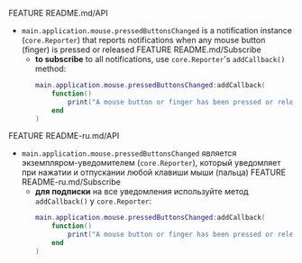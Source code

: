 FEATURE README.md/API
* `main.application.mouse.pressedButtonsChanged` is a notification instance (`core.Reporter`) that reports notifications when any mouse button (finger) is pressed or released
FEATURE README.md/Subscribe
    * **to subscribe** to all notifications, use `core.Reporter`'s `addCallback()` method:
        ```lua
        main.application.mouse.pressedButtonsChanged:addCallback(
            function()
                print("A mouse button or finger has been pressed or released")
            end
        )
        ```

FEATURE README-ru.md/API
* `main.application.mouse.pressedButtonsChanged` является экземпляром-уведомителем (`core.Reporter`), который уведомляет при нажатии и отпускании любой клавиши мыши (пальца)
FEATURE README-ru.md/Subscribe
    * **для подписки** на все уведомления используйте метод `addCallback()` у `core.Reporter`:
        ```lua
        main.application.mouse.pressedButtonsChanged:addCallback(
            function()
                print("A mouse button or finger has been pressed or released")
            end
        )
        ```
